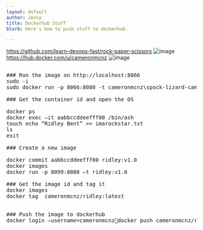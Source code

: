 ```yaml
---
layout: default
author: Jenny
title: Dockerhub Stuff
blurb: Here's how to push stuff to dockerhub.

---
```




https://github.com/learn-devops-fast/rock-paper-scissors
![image](https://user-images.githubusercontent.com/72342420/114593811-85295400-9c5a-11eb-9369-204ebcb6bd18.png)
https://hub.docker.com/u/cameronmcnz
![image](https://user-images.githubusercontent.com/72342420/114593837-8ce8f880-9c5a-11eb-81c3-7cc5697eaebe.png)


<pre>

### Run the image on http://localhost:8066
sudo -i
sudo docker run -p 8066:8080 -t cameronmcnz\spock-lizard-cameron

### Get the container id and open the OS

docker ps
docker exec –it aabbccddeefff00 /bin/ash
touch echo “Ridley Bent” >> imarockstar.txt
ls
exit

### Create a new image

docker commit aabbccddeefff00 ridley:v1.0
docker images
docker run -p 8099:8080 –t ridley:v1.0

### Get the image id and tag it
docker images
docker tag <imageid> cameronmcnz/ridley:latest
  
  
### Push the image to dockerhub  
docker login –username=cameronmcnzdocker push cameronmcnz/ridley:latest


</pre>
